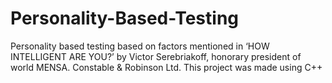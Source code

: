 # Personality-Based-Testing
Personality based testing based on factors mentioned in ‘HOW INTELLIGENT ARE YOU?’ by Victor Serebriakoff, honorary president of world MENSA. Constable & Robinson Ltd. This project was made using C++ 

